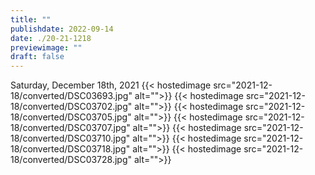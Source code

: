 ```yaml
---
title: ""
publishdate: 2022-09-14
date: ./20-21-1218
previewimage: ""
draft: false
---
```


Saturday, December 18th, 2021
{{< hostedimage src="2021-12-18/converted/DSC03693.jpg" alt="">}}
{{< hostedimage src="2021-12-18/converted/DSC03702.jpg" alt="">}}
{{< hostedimage src="2021-12-18/converted/DSC03705.jpg" alt="">}}
{{< hostedimage src="2021-12-18/converted/DSC03707.jpg" alt="">}}
{{< hostedimage src="2021-12-18/converted/DSC03710.jpg" alt="">}}
{{< hostedimage src="2021-12-18/converted/DSC03718.jpg" alt="">}}
{{< hostedimage src="2021-12-18/converted/DSC03728.jpg" alt="">}}
